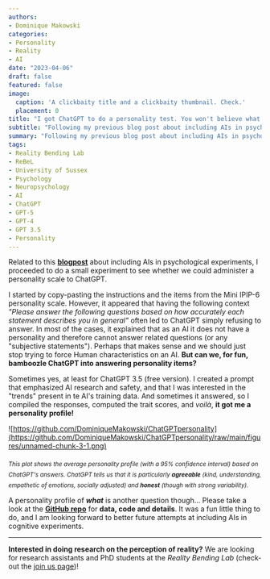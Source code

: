 ```yaml
---
authors:
- Dominique Makowski
categories:
- Personality
- Reality
- AI
date: "2023-04-06"
draft: false
featured: false
image:
  caption: 'A clickbaity title and a clickbaity thumbnail. Check.'
  placement: 0
title: "I got ChatGPT to do a personality test. You won't believe what happened next!"
subtitle: "Following my previous blog post about including AIs in psychological experiments, I proceeded to do a small experiment to see whether we could administer a personality scale to ChatGPT."
summary: "Following my previous blog post about including AIs in psychological experiments, I proceeded to do a small experiment to see whether we could administer a personality scale to ChatGPT."
tags:
- Reality Bending Lab
- ReBeL
- University of Sussex
- Psychology
- Neuropsychology
- AI
- ChatGPT
- GPT-5
- GPT-4
- GPT 3.5
- Personality
---
```


Related to this [**blogpost**](https://dominiquemakowski.github.io/post/2023-04-04-psychologychatgpt/) about including AIs in psychological experiments, I proceeded to do a small experiment to see whether we could administer a personality scale to ChatGPT.

I started by copy-pasting the instructions and the items from the Mini IPIP-6 personality scale. However, it appeared that having the following context *"Please answer the following questions based on how accurately each statement describes you in general"* often led to ChatGPT simply refusing to answer. In most of the cases, it explained that as an AI it does not have a personality and therefore cannot answer related questions (or any "subjective statements"). Perhaps that makes sense and we should just stop trying to force Human characteristics on an AI. **But can we, for fun, bamboozle ChatGPT into answering personality items?**

Sometimes yes, at least for ChatGPT 3.5 (free version). I created a prompt that emphasized AI research and safety, and that I was interested in the "trends" present in te AI's training data. And sometimes it answered, so I compiled the responses, computed the trait scores, and *voilà*, **it got me a personality profile!**

![https://github.com/DominiqueMakowski/ChatGPTpersonality](https://github.com/DominiqueMakowski/ChatGPTpersonality/raw/main/figures/unnamed-chunk-3-1.png)

<sub>*This plot shows the average personality profile (with a 95% confidence interval) based on ChatGPT's answers. ChatGPT tells us that it is particularly **agreeable** (kind, understanding, empathetic of emotions, socially adjusted) and **honest** (though with strong variability).*</sub>

A personality profile of ***what*** is another question though... Please take a look at the [**GitHub repo**](https://github.com/DominiqueMakowski/ChatGPTpersonality) for **data, code and details**. It was a fun little thing to do, and I am looking forward to better future attempts at including AIs in cognitive experiments.

---

**Interested in doing research on the perception of reality?** We are looking for research assistants and PhD students at the *Reality Bending Lab* (check-out the [join us page](https://realitybending.github.io/))!




